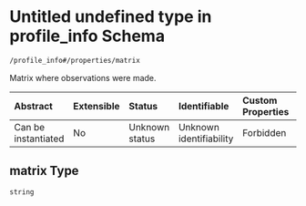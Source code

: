 # Untitled undefined type in profile\_info Schema

```txt
/profile_info#/properties/matrix
```

Matrix where observations were made.

| Abstract            | Extensible | Status         | Identifiable            | Custom Properties | Additional Properties | Access Restrictions | Defined In                                                                               |
| :------------------ | :--------- | :------------- | :---------------------- | :---------------- | :-------------------- | :------------------ | :--------------------------------------------------------------------------------------- |
| Can be instantiated | No         | Unknown status | Unknown identifiability | Forbidden         | Allowed               | none                | [profile\_info.schema.json\*](../../out/profile_info.schema.json "open original schema") |

## matrix Type

`string`

